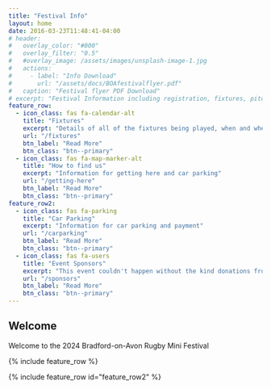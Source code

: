 ```yaml
---
title: "Festival Info"
layout: home
date: 2016-03-23T11:48:41-04:00
# header:
#   overlay_color: "#000"
#   overlay_filter: "0.5"
#   #overlay_image: /assets/images/unsplash-image-1.jpg
#   actions:
#     - label: "Info Download"
#       url: "/assets/docs/BOAfestivalflyer.pdf"
#   caption: "Festival flyer PDF Download"
# excerpt: "Festival Information including registration, fixtures, pitch locations, car parking and much more..."
feature_row:
  - icon_class: fas fa-calendar-alt
    title: "Fixtures"
    excerpt: "Details of all of the fixtures being played, when and where..."
    url: "/fixtures"
    btn_label: "Read More"
    btn_class: "btn--primary"
  - icon_class: fas fa-map-marker-alt
    title: "How to find us"
    excerpt: "Information for getting here and car parking"
    url: "/getting-here"
    btn_label: "Read More"
    btn_class: "btn--primary"  
feature_row2:
  - icon_class: fas fa-parking
    title: "Car Parking"
    excerpt: "Information for car parking and payment"
    url: "/carparking"
    btn_label: "Read More"
    btn_class: "btn--primary"
  - icon_class: fas fa-users
    title: "Event Sponsors"
    excerpt: "This event couldn't happen without the kind donations from our sponsors"
    url: "/sponsors"
    btn_label: "Read More"
    btn_class: "btn--primary"
---
```


## Welcome
Welcome to the 2024 Bradford-on-Avon Rugby Mini Festival

{% include feature_row %}

{% include feature_row id="feature_row2" %}

